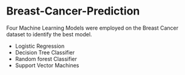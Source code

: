 # Breast-Cancer-Prediction

Four Machine Learning Models were employed on the Breast Cancer dataset to identify the best model.
- Logistic Regression
- Decision Tree Classifier
- Random forest Classifier
- Support Vector Machines
